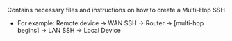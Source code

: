 Contains necessary files and instructions on how to create a Multi-Hop SSH
  - For example: Remote device -> WAN SSH -> Router -> [multi-hop begins] -> LAN SSH -> Local Device
